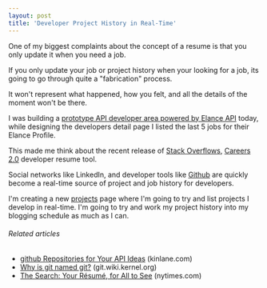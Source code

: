 ```yaml
---
layout: post
title: 'Developer Project History in Real-Time'
---
```

<a href="http://stackoverflow.com/" target="_blank"><img src="http://careers.stackoverflow.com/Content/Img/logo-careers-2-so.png" alt="" align="right" /></a>One of my biggest complaints about the concept of a resume is that you only update it when you need a job.<p></p>
If you only update your job or project history when your looking for a job, its going to go through quite a "fabrication" process.<p></p>
It won't represent what happened, how you felt, and all the details of the moment won't be there.<p></p>
I was building a <a href="http://elance.apievangelist.com/" target="_blank">prototype API developer area powered by Elance API</a> today, while designing the developers detail page I listed the last 5 jobs for their Elance Profile.<p></p>
This made me think about the recent release of <a href="http://stackoverflow.com/" target="_blank">Stack Overflows</a>, <a href="http://careers.stackoverflow.com/" target="_blank">Careers 2.0</a> developer resume tool.<p></p>
Social networks like LinkedIn, and developer tools like <a href="http://www.github.com" target="_blank">Github</a> are quickly become a real-time source of project and job history for developers.<p></p>
I'm creating a new <a href="http://www.kinlane.com/projects/" target="_blank">projects</a> page where I'm going to try and list projects I develop in real-time. I'm going to try and work my project history into my blogging schedule as much as I can.
<h6 class="zemanta-related-title" style="font-size: 1em;">Related articles</h6>
<ul class="zemanta-article-ul">
	<li class="zemanta-article-ul-li"><a href="http://www.kinlane.com/2011/01/github-repositories-for-your-api-ideas/">github Repositories for Your API Ideas</a> (kinlane.com)</li>
	<li class="zemanta-article-ul-li"><a href="https://git.wiki.kernel.org/index.php/GitFaq">Why is git named git?</a> (git.wiki.kernel.org)</li>
	<li class="zemanta-article-ul-li"><a href="http://r.zemanta.com/?u=http%3A//www10.nytimes.com/2011/02/27/jobs/27search.html%3F_r%3D5&amp;a=36697469&amp;rid=e2f494e1-854c-44f2-9e7c-6f9ded6b4157&amp;e=7262c3701ad8af0ea39ab81cb1ed3347">The Search: Your Résumé, for All to See</a> (nytimes.com)</li>
</ul>
